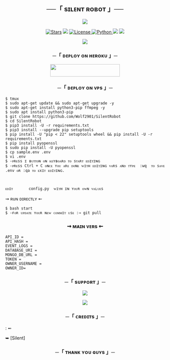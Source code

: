 <h2 align="center">
    ──「 sɪʟᴇɴᴛ ʀᴏʙᴏᴛ 」──
</h2>

<p align="center">
  <img src="https://te.legra.ph/file/653cc589cef8ce310a9f2.jpg">
</p>

<p align="center">
<a href="https://github.com/Wolf2901/SilentRobot/stargazers"><img src="https://img.shields.io/github/stars/Wolf2901/SilentRobot?color=black&logo=github&logoColor=black&style=for-the-badge" alt="Stars" /></a>
<a href="https://github.com/Wolf2901/SilentRobot/network/members"> <img src="https://img.shields.io/github/forks/Wolf2901/SilentRobot?color=black&logo=github&logoColor=black&style=for-the-badge" /></a>
<a href="https://github.com/Wolf2901/SilentRobot/blob/master/LICENSE"> <img src="https://img.shields.io/badge/License-MIT-blueviolet?style=for-the-badge" alt="License" /> </a>
<a href="https://www.python.org/"> <img src="https://img.shields.io/badge/Written%20in-Python-orange?style=for-the-badge&logo=python" alt="Python" /> </a>
<a href="https://pypi.org/project/Pyrogram/"> <img src="https://img.shields.io/pypi/v/pyrogram?color=yellow&label=pyrogram&logo=python&logoColor=green&style=for-the-badge" /></a>
<a href="https://github.com/Wolf2901/SilentRobot/commits/Wolf2901"> <img src="https://img.shields.io/github/last-commit/Wolf2901/SilentRobot?color=blue&logo=github&logoColor=green&style=for-the-badge" /></a>
</p>

<p align="center">
  <img src="https://te.legra.ph/file/eaa3b325ba47e8c03f8b3.jpg">
</p>

<h3 align="center">
    ─「 ᴅᴇᴩʟᴏʏ ᴏɴ ʜᴇʀᴏᴋᴜ 」─
</h3>

<p align="center"><a href="https://dashboard.heroku.com/new?template=https://github.com/Wolf2901/SilentRobot"> <img src="https://img.shields.io/badge/Deploy%20On%20Heroku-black?style=for-the-badge&logo=heroku" width="220" height="38.45"/></a></p>


<h3 align="center">
    ─「 ᴅᴇᴩʟᴏʏ ᴏɴ ᴠᴘs 」─
</h3>


```console
$ tmux
$ sudo apt-get update && sudo apt-get upgrade -y
$ sudo apt-get install python3-pip ffmpeg -y
$ sudo apt install python3-pip
$ git clone https://github.com/Wolf2901/SilentRobot
$ cd SilentRobot
$ pip3 install -U -r requirements.txt
$ pip3 install --upgrade pip setuptools
$ pip install -U "pip < 22" setuptools wheel && pip install -U -r requirements.txt
$ pip install pyopenssl
$ sudo pip install -U pyopenssl
$ cp sample.env .env
$ vi .env
$ -ᴘʀᴇss ɪ ʙᴜᴛᴛᴏɴ ᴏɴ ᴋᴇʏʙᴏᴀʀᴅ ᴛᴏ sᴛᴀʀᴛ ᴇᴅɪᴛɪɴɢ
$ -ᴘʀᴇss Ctrl + C ᴏɴᴄᴇ ʏᴏᴜ ᴀʀᴇ ᴅᴏɴᴇ ᴡɪᴛʜ ᴇᴅɪᴛɪɴɢ ᴠᴀʀs ᴀɴᴅ ᴛʏᴘᴇ  :wq  ᴛᴏ sᴀᴠᴇ .env ᴏʀ :qa ᴛᴏ ᴇxɪᴛ ᴇᴅɪᴛɪɴɢ.



```


    ᴇᴅɪᴛ       config.py  ᴡɪᴛʜ ɪɴ ʏᴏᴜʀ ᴏᴡɴ ᴠᴀʟᴜᴇs



   ⇝ ʀᴜɴ ᴅɪʀᴇᴄᴛʟʏ ⇜


```console
$ bash start
$ -ғᴏʀ ᴜᴘᴅᴀᴛᴇ ʏᴏᴜʀ ɴᴇᴡ ᴄᴏᴍᴍɪᴛ ᴜsᴇ :→ git pull
```


<h3 align="center">
   ⇝ ᴍᴀɪɴ ᴠᴇʀs ⇜
</h2>

```
API_ID =
API_HASH = 
EVENT_LOGS = 
DATABASE_URI = 
MONGO_DB_URL = 
TOKEN = 
OWNER_USERNAME = 
OWNER_ID=
```

<h3 align="center">
    ─「 sᴜᴩᴩᴏʀᴛ 」─
</h3>

<p align="center">
<a href="https://telegram.me/Total_masti"><img src="https://img.shields.io/badge/-Support%20Group-blue.svg?style=for-the-badge&logo=Telegram"></a>
</p>

<p align="center">
<a href="https://telegram.me/Silent_Smile_04"><img src="https://img.shields.io/badge/%20Silent Smile-blue.svg?style=for-the-badge&logo=Telegram"></a>
</p>

<h3 align="center">
    ─「 ᴄʀᴇᴅɪᴛs 」─
</h3>
 : ➻

➥ [Silent]

</p>

<h3 align="center">
    ─「 ᴛʜᴀɴᴋ ʏᴏᴜ ɢᴜʏs 」─
</h3>
